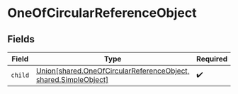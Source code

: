 # OneOfCircularReferenceObject


## Fields

| Field                                                                                           | Type                                                                                            | Required                                                                                        | Description                                                                                     |
| ----------------------------------------------------------------------------------------------- | ----------------------------------------------------------------------------------------------- | ----------------------------------------------------------------------------------------------- | ----------------------------------------------------------------------------------------------- |
| `child`                                                                                         | [Union[shared.OneOfCircularReferenceObject, shared.SimpleObject]](../../models/shared/child.md) | :heavy_check_mark:                                                                              | N/A                                                                                             |